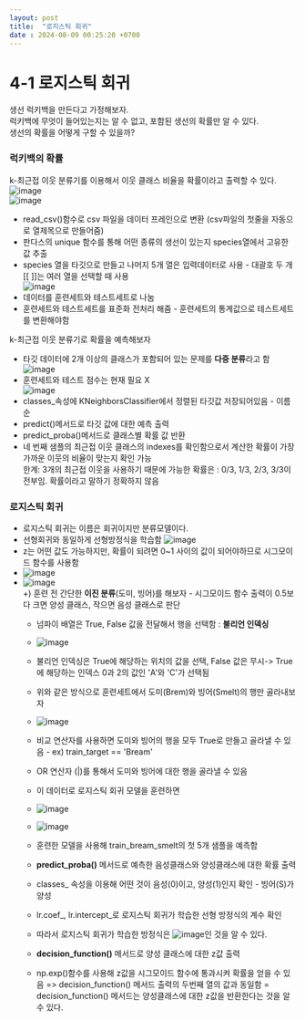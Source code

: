 ```yaml
---
layout: post
title:  "로지스틱 회귀"
date : 2024-08-09 00:25:20 +0700
---
```

# 4-1 로지스틱 회귀     
생선 럭키백을 만든다고 가정해보자.      
럭키백에 무엇이 들어있는지는 알 수 없고, 포함된 생선의 확률만 알 수 있다.      
생선의 확률을 어떻게 구할 수 있을까?     

### 럭키백의 확률
k-최근접 이웃 분류기를 이용해서 이웃 클래스 비율을 확률이라고 출력할 수 있다.     
![image](https://github.com/user-attachments/assets/7e64b8df-df30-443c-bb94-530bd6ddc9d1)     
![image](https://github.com/user-attachments/assets/3d6e6d49-e902-4d5d-8450-9f73dca0d5ee)     
- read_csv()함수로 csv 파일을 데이터 프레인으로 변환 (csv파일의 첫줄을 자동으로 열제목으로 만들어줌)     
- 판다스의 unique 함수를 통해 어떤 종류의 생선이 있는지 species열에서 고유한 값 추출     
- species 열을 타깃으로 만들고 나머지 5개 열은 입력데이터로 사용 - 대괄호 두 개 [[ ]]는 여러 열을 선택할 때 사용     
![image](https://github.com/user-attachments/assets/d4f63097-2748-416c-8503-20e49d6dfa48)     
- 데이터를 훈련세트와 테스트세트로 나눔     
- 훈련세트와 테스트세트를 표준화 전처리 해줌 - 훈련세트의 통계값으로 테스트세트를 변환해야함     

k-최근접 이웃 분류기로 확률을 예측해보자     
- 타깃 데이터에 2개 이상의 클래스가 포함되어 있는 문제를 **다중 분류**라고 함     
![image](https://github.com/user-attachments/assets/f342cdab-a261-4dbf-82f7-7543dbdd6326)     
- 훈련세트와 테스트 점수는 현재 필요 X     
![image](https://github.com/user-attachments/assets/fb69694e-4b38-45ca-a0ca-03f13b79051f)     
- classes_속성에 KNeighborsClassifier에서 정렬된 타깃값 저장되어있음 - 이름순     
- predict()메서드로 타깃 값에 대한 예측 출력     
- predict_proba()메서드로 클래스별 확률 값 반환     
- 네 번째 샘플의 최근접 이웃 클래스의 indexes를 확인함으로서 계산한 확률이 가장 가까운 이웃의 비율이 맞는지 확인 가능     
한계: 3개의 최근접 이웃을 사용하기 때문에 가능한 확률은 : 0/3, 1/3, 2/3, 3/3이 전부임. 확률이라고 말하기 정확하지 않음     

### 로지스틱 회귀     
- 로지스틱 회귀는 이름은 회귀이지만 분류모델이다.     
- 선형회귀와 동일하게 선형방정식을 학습함 ![image](https://github.com/user-attachments/assets/617f93d7-0f24-436e-8033-391fcd542640)     
- z는 어떤 값도 가능하지만, 확률이 되려면 0~1 사이의 값이 되어야하므로 시그모이드 함수를 사용함     
-  ![image](https://github.com/user-attachments/assets/75f74c74-a6d0-496d-846f-6d7fc26ff47c)     
-  ![image](https://github.com/user-attachments/assets/62b8f5aa-0e66-4504-ac09-b664d00859e4)     
  +) 훈련 전 간단한 **이진 분류**(도미, 빙어)를 해보자 - 시그모이드 함수 출력이 0.5보다 크면 양성 클래스, 작으면 음성 클래스로 판단     
    - 넘파이 배열은 True, False 값을 전달해서 행을 선택함 : **불리언 인덱싱**     
    - ![image](https://github.com/user-attachments/assets/206c589a-143d-46d4-ae3f-aeecee588081)     
    - 불리언 인덱싱은 True에 해당하는 위치의 값을 선택, False 값은 무시-> True에 해당하는 인덱스 0과 2의 값인 'A'와 'C'가 선택됨     
     
    - 위와 같은 방식으로 훈련세트에서 도미(Brem)와 빙어(Smelt)의 행만 골라내보자     
    - ![image](https://github.com/user-attachments/assets/ecb55756-3497-425f-b6d1-d1bb268a7f7b)     
    - 비교 연산자를 사용하면 도미와 빙어의 행을 모두 True로 만들고 골라낼 수 있음 - ex) train_target == 'Bream'     
    - OR 연산자 (|)를 통해서 도미와 빙어에 대한 행을 골라낼 수 있음     
    - 이 데이터로 로지스틱 회귀 모델을 훈련하면     
    - ![image](https://github.com/user-attachments/assets/30068c95-1cce-46fb-bd7f-8c4810bbfdb5)     
 
    - ![image](https://github.com/user-attachments/assets/d6d4e5c2-f7f3-496d-9979-33143444454c)     
    - 훈련한 모델을 사용해 train_bream_smelt의 첫 5개 샘플을 예측함     
    - **predict_proba()** 메서드로 예측한 음성클래스와 양성클래스에 대한 확률 출력     
    - classes_ 속성을 이용해 어떤 것이 음성(0)이고, 양성(1)인지 확인 - 빙어(S)가 양성     
    - lr.coef_, lr.intercept_로 로지스틱 회귀가 학습한 선형 방정식의 계수 확인     
    - 따라서 로지스틱 회귀가 학습한 방정식은 ![image](https://github.com/user-attachments/assets/3a1269b2-9d74-419c-95c1-f6621ccd36d6)인 것을 알 수 있다.     
    - **decision_function()** 메서드로 양성 클래스에 대한 z값 출력     
    - np.exp()함수를 사용해 z값을 시그모이드 함수에 통과시켜 확률을 얻을 수 있음 => decision_function() 메서드 출력의 두번째 열의 값과 동일함  = decision_function() 메서드는 양성클래스에 대한 z값을 반환한다는 것을 알 수 있다.      











